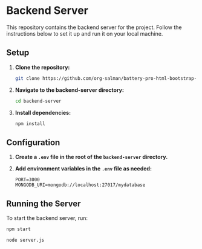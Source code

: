 # Backend Server

This repository contains the backend server for the project. Follow the instructions below to set it up and run it on your local machine.

## Setup

1. **Clone the repository:**

    ```bash
    git clone https://github.com/org-salman/battery-pro-html-bootstrap-js.git
    ```

2. **Navigate to the backend-server directory:**

    ```bash
    cd backend-server
    ```

3. **Install dependencies:**

    ```bash
    npm install
    ```

## Configuration

1. **Create a `.env` file in the root of the `backend-server` directory.**

2. **Add environment variables in the `.env` file as needed:**

    ```
    PORT=3000
    MONGODB_URI=mongodb://localhost:27017/mydatabase
    ```

## Running the Server

To start the backend server, run:

```bash
npm start
```

```bash
node server.js
```

